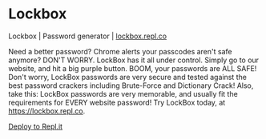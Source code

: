 # Lockbox
Lockbox | Password generator | [lockbox.repl.co](https://lockbox.repl.co)


Need a better password? Chrome alerts your passcodes aren't safe anymore? DON'T WORRY. LockBox has it all under control. 
Simply go to our website, and hit a big purple button. BOOM, your passwords are ALL SAFE! Don't worry, LockBox passwords are very secure and tested against the 
best password crackers including Brute-Force and Dictionary Crack! Also, take this: LockBox passwords are very memorable, and usually fit the requirements for 
EVERY website password! Try LockBox today, at https://lockbox.repl.co.


[Deploy to Repl.it](https://repl.it/github/Vivaan-S/LockBox)

